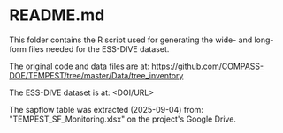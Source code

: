 # README.md

This folder contains the R script used for generating the wide-
and long-form files needed for the ESS-DIVE dataset.

The original code and data files are at:
https://github.com/COMPASS-DOE/TEMPEST/tree/master/Data/tree_inventory

The ESS-DIVE dataset is at:
<DOI/URL>

The sapflow table was extracted (2025-09-04) from:
"TEMPEST_SF_Monitoring.xlsx" on the project's Google Drive.
